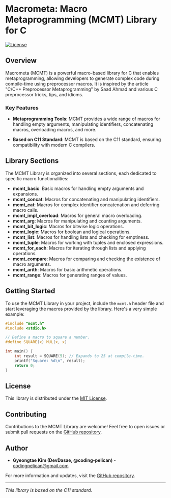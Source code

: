 # Macrometa: Macro Metaprogramming (MCMT) Library for C

[![License](https://img.shields.io/badge/license-MIT-blue.svg)](LICENSE)

## Overview

Macrometa (MCMT) is a powerful macro-based library for C that enables metaprogramming, allowing developers to generate complex code during compile-time using preprocessor macros. It is inspired by the article "C/C++ Preprocessor Metaprogramming" by Saad Ahmad and various C preprocessor tricks, tips, and idioms.

### Key Features

- **Metaprogramming Tools**: MCMT provides a wide range of macros for handling empty arguments, manipulating identifiers, concatenating macros, overloading macros, and more.

- **Based on C11 Standard**: MCMT is based on the C11 standard, ensuring compatibility with modern C compilers.

## Library Sections

The MCMT Library is organized into several sections, each dedicated to specific macro functionalities:

- **mcmt_basic**: Basic macros for handling empty arguments and expansions.
- **mcmt_concat**: Macros for concatenating and manipulating identifiers.
- **mcmt_cat**: Macros for complex identifier concatenation and deferring macro calls.
- **mcmt_impl_overload**: Macros for general macro overloading.
- **mcmt_arg**: Macros for manipulating and counting arguments.
- **mcmt_bit_logic**: Macros for bitwise logic operations.
- **mcmt_logic**: Macros for boolean and logical operations.
- **mcmt_list**: Macros for handling lists and checking for emptiness.
- **mcmt_tuple**: Macros for working with tuples and enclosed expressions.
- **mcmt_for_each**: Macros for iterating through lists and applying operations.
- **mcmt_compare**: Macros for comparing and checking the existence of macro arguments.
- **mcmt_arith**: Macros for basic arithmetic operations.
- **mcmt_range**: Macros for generating ranges of values.

## Getting Started

To use the MCMT Library in your project, include the `mcmt.h` header file and start leveraging the macros provided by the library. Here's a very simple example:

```c
#include "mcmt.h"
#include <stdio.h>

// Define a macro to square a number.
#define SQUARE(x) MUL(x, x)

int main() {
    int result = SQUARE(5); // Expands to 25 at compile-time.
    printf("Square: %d\n", result);
    return 0;
}
```

## License

This library is distributed under the [MIT License](LICENSE).

## Contributing

Contributions to the MCMT Library are welcome! Feel free to open issues or submit pull requests on the [GitHub repository](https://github.com/coding-pelican/macrometa).

## Author

- **Gyeongtae Kim (DevDasae, @coding-pelican)** - [codingpelican@gmail.com](mailto:codingpelican@gmail.com)

For more information and updates, visit the [GitHub repository](https://github.com/coding-pelican/macrometa).

---
*This library is based on the C11 standard.*
